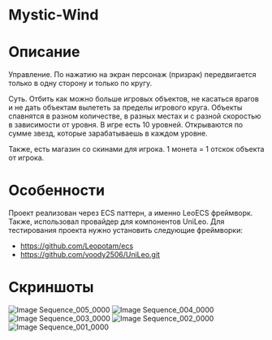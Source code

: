 # Mystic-Wind

# Описание

Управление.
По нажатию на экран персонаж (призрак) передвигается только в одну сторону и только по кругу. 

Суть. 
Отбить как можно больше игровых объектов, не касаться врагов и не дать объектам вылететь за пределы игрового круга. Объекты спавнятся в разном количестве, в разных местах и с разной скоростью в зависимости от уровня. В игре есть 10 уровней. Открываются по сумме звезд, которые зарабатываешь в каждом уровне. 

Также, есть магазин со скинами для игрока. 1 монета = 1 отскок объекта от игрока. 

# Особенности

Проект реализован через ECS паттерн, а именно LeoECS фреймворк. Также, использовал провайдер для компонентов UniLeo.
Для тестирования проекта нужно установить следующие фреймворки:

- https://github.com/Leopotam/ecs
- https://github.com/voody2506/UniLeo.git

# Скриншоты
![Image Sequence_005_0000](https://github.com/user-attachments/assets/bc96dac1-c281-4c5b-ad47-4334ade3149b)
![Image Sequence_004_0000](https://github.com/user-attachments/assets/26e99091-c1fd-40d8-8715-df0e675551f1)
![Image Sequence_003_0000](https://github.com/user-attachments/assets/9deeded6-a4af-45f2-81d2-8ddf89492e22)
![Image Sequence_002_0000](https://github.com/user-attachments/assets/a45637e3-7090-4212-87fb-04b1bc4ad4f2)
![Image Sequence_001_0000](https://github.com/user-attachments/assets/789a2f2e-bfa9-45c0-9448-331fc20f0a2d)

